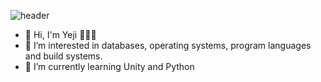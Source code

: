 ![header](https://capsule-render.vercel.app/api?type=rect&color=auto&height=300&section=header&text=capsule%20render&fontSize=90)


- 👋 Hi, I'm Yeji  👨🏻‍💻
- 👀 I’m interested in databases, operating systems, program languages and build systems.
- 🌱 I’m currently learning Unity and Python

<!---
ellen310/ellen310 is a ✨ special ✨ repository because its `README.md` (this file) appears on your GitHub profile.
You can click the Preview link to take a look at your changes.
--->


<!--stat이랑 나타내는건데..나중에 사용할랭
![Anurag's github stats](https://github-readme-stats.vercel.app/api?username=Yeji&show_icons=true&theme=radical) 
[![Top Langs](https://github-readme-stats.vercel.app/api/top-langs/?username=Yeji&layout=compact&theme=dracula)](https://github.com/metleeha)
--->
